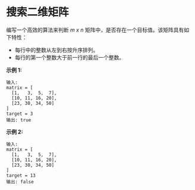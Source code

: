 # 搜索二维矩阵

编写一个高效的算法来判断 *m x n* 矩阵中，是否存在一个目标值。该矩阵具有如下特性：

  + 每行中的整数从左到右按升序排列。
  + 每行的第一个整数大于前一行的最后一个整数。

**示例 1:**

    输入:
    matrix = [
      [1,   3,  5,  7],
      [10, 11, 16, 20],
      [23, 30, 34, 50]
    ]
    target = 3
    输出: true

**示例 2:**

    输入:
    matrix = [
      [1,   3,  5,  7],
      [10, 11, 16, 20],
      [23, 30, 34, 50]
    ]
    target = 13
    输出: false